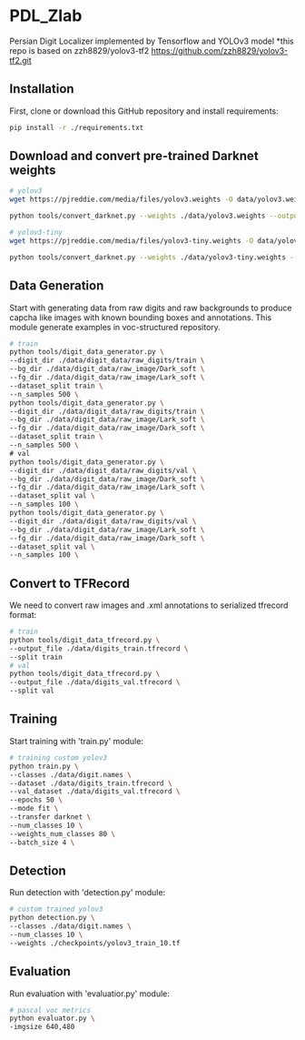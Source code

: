# PDL_Zlab

Persian Digit Localizer implemented by Tensorflow and YOLOv3 model
*this repo is based on zzh8829/yolov3-tf2 https://github.com/zzh8829/yolov3-tf2.git

## Installation
First, clone or download this GitHub repository and install requirements:

```bash
pip install -r ./requirements.txt
```

## Download and convert pre-trained Darknet weights

```bash
# yolov3
wget https://pjreddie.com/media/files/yolov3.weights -O data/yolov3.weights

python tools/convert_darknet.py --weights ./data/yolov3.weights --output ./checkpoints/yolov3.tf

# yolov3-tiny
wget https://pjreddie.com/media/files/yolov3-tiny.weights -O data/yolov3-tiny.weights

python tools/convert_darknet.py --weights ./data/yolov3-tiny.weights --output ./checkpoints/yolov3-tiny.tf --tiny
```

## Data Generation
Start with generating data from raw digits and raw backgrounds to produce capcha like images with known bounding boxes and annotations. This module generate examples in voc-structured repository.

```bash
# train
python tools/digit_data_generator.py \
--digit_dir ./data/digit_data/raw_digits/train \
--bg_dir ./data/digit_data/raw_image/Dark_soft \
--fg_dir ./data/digit_data/raw_image/Lark_soft \
--dataset_split train \
--n_samples 500 \
python tools/digit_data_generator.py \
--digit_dir ./data/digit_data/raw_digits/train \
--bg_dir ./data/digit_data/raw_image/Lark_soft \
--fg_dir ./data/digit_data/raw_image/Dark_soft \
--dataset_split train \
--n_samples 500 \
# val
python tools/digit_data_generator.py \
--digit_dir ./data/digit_data/raw_digits/val \
--bg_dir ./data/digit_data/raw_image/Dark_soft \
--fg_dir ./data/digit_data/raw_image/Lark_soft \
--dataset_split val \
--n_samples 100 \
python tools/digit_data_generator.py \
--digit_dir ./data/digit_data/raw_digits/val \
--bg_dir ./data/digit_data/raw_image/Lark_soft \
--fg_dir ./data/digit_data/raw_image/Dark_soft \
--dataset_split val \
--n_samples 100 \
```

## Convert to TFRecord
We need to convert raw images and .xml annotations to serialized tfrecord format:

```bash
# train
python tools/digit_data_tfrecord.py \
--output_file ./data/digits_train.tfrecord \
--split train
# val
python tools/digit_data_tfrecord.py \
--output_file ./data/digits_val.tfrecord \
--split val
```

## Training
Start training with 'train.py' module:

``` bash
# training custom yolov3
python train.py \
--classes ./data/digit.names \
--dataset ./data/digits_train.tfrecord \
--val_dataset ./data/digits_val.tfrecord \
--epochs 50 \
--mode fit \
--transfer darknet \
--num_classes 10 \
--weights_num_classes 80 \
--batch_size 4 \
```

## Detection
Run detection with 'detection.py' module:

```bash
# custom trained yolov3
python detection.py \
--classes ./data/digit.names \
--num_classes 10 \
--weights ./checkpoints/yolov3_train_10.tf
```

## Evaluation
Run evaluation with 'evaluatior.py' module:

```bash
# pascal voc metrics
python evaluator.py \
-imgsize 640,480
```